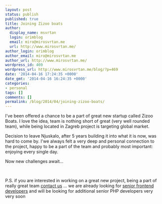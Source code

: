 ```yaml
---
layout: post
status: publish
published: true
title: Joining Zizoo boats
author:
  display_name: msvrtan
  login: orimblog
  email: miro@mirosvrtan.me
  url: http://www.mirosvrtan.me/
author_login: orimblog
author_email: miro@mirosvrtan.me
author_url: http://www.mirosvrtan.me/
wordpress_id: 469
wordpress_url: http://www.mirosvrtan.me/blog/?p=469
date: '2014-04-16 17:24:35 +0000'
date_gmt: '2014-04-16 16:24:35 +0000'
categories:
- personal
tags: []
comments: []
permalink: /blog/2014/04/joining-zizoo-boats/
---
```

<p>I've been offered a chance to be a part of great new startup called Zizoo Boats. I love the idea, team is nothing short of great (very well rounded team), while being located in Zagreb project is targeting global market. </p>
<p>Decision to leave Njuskalo, after 5 years building it into what it is now, was hard to come by. I'we always felt a very deep and personal connection to the project, happy to be a part of the team and probably most important: enjoying every single day. </p>
<p>Now new challenges await... </p>
<p>&nbsp;</p>
<p>P.S. if you are interested in working on a great new project, being a part of really great team <a href="mailto:info@zizooboats.com">contact us</a>  ... we are already looking for <a href="https://www.smore.com/pyr6q-zizooboats-is-hiring">senior frontend developers</a> and will be looking for additional senior PHP developers very very soon</p>
<p>&nbsp;<br />
&nbsp;</p>
